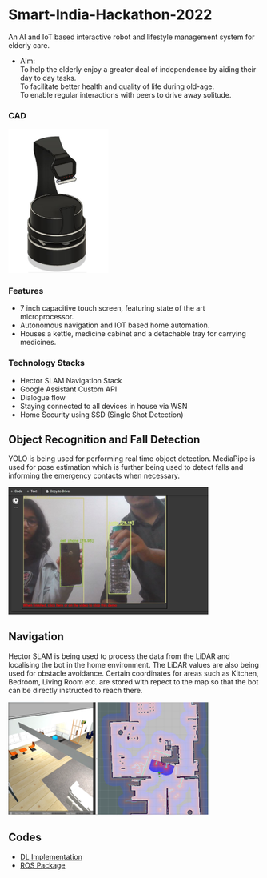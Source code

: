 # Smart-India-Hackathon-2022
An AI and IoT based interactive robot and lifestyle management system for elderly care. 
- Aim:
<br>To help the elderly enjoy a greater deal of independence by aiding their day to day tasks.
<br>To facilitate better health and quality of life during old-age.
<br>To enable regular interactions with peers to drive away solitude.


### CAD
<img src="https://github.com/maanvisingh/Smart-India-Hackathon-2022/blob/main/cad.jpeg" width="200" >

### Features

- 7 inch capacitive touch screen, featuring state of the art microprocessor.
- Autonomous navigation and IOT based home automation.
- Houses a kettle, medicine cabinet and a detachable tray for carrying medicines.

### Technology Stacks

- Hector SLAM Navigation Stack
- Google Assistant Custom API 
- Dialogue flow 
- Staying connected to all devices in house via WSN 
- Home Security using SSD (Single Shot Detection)

## Object Recognition and Fall Detection
YOLO is being used for performing real time object detection. 
MediaPipe is used for pose estimation which is further being used to detect falls and informing the emergency contacts when necessary.

<img src="https://github.com/maanvisingh/Smart-India-Hackathon-2022/blob/main/Object_Recognition.jpeg" width="400" >

## Navigation
Hector SLAM is being used to process the data from the LiDAR and localising the bot in the home environment. The LiDAR values are also being used for obstacle avoidance. Certain coordinates for areas such as Kitchen, Bedroom, Living Room etc. are stored with repect to the map so that the bot can be directly instructed to reach there.

<img src="https://github.com/maanvisingh/Smart-India-Hackathon-2022/blob/main/Navigation.png" width="400" >

## Codes
- [DL Implementation](https://github.com/maanvisingh/Smart-India-Hackathon-2022/blob/main/DL_Implementation/YOLOV4_webcam_colab.ipynb.txt)
- [ROS Package](https://github.com/maanvisingh/Smart-India-Hackathon-2022/tree/main/ROS_Package)
